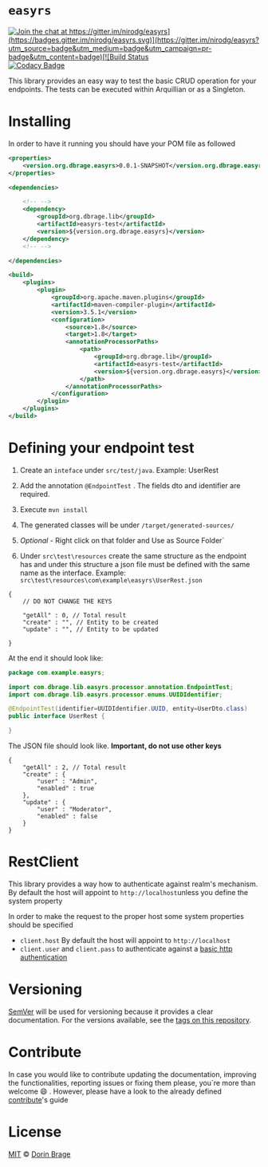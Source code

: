 # `easyrs`

[![Join the chat at https://gitter.im/nirodg/easyrs](https://badges.gitter.im/nirodg/easyrs.svg)](https://gitter.im/nirodg/easyrs?utm_source=badge&utm_medium=badge&utm_campaign=pr-badge&utm_content=badge)[![Build Status](https://travis-ci.org/nirodg/easyrs.svg?branch=master)](https://travis-ci.org/nirodg/easyrs)[![Codacy Badge](https://api.codacy.com/project/badge/Grade/ab49fb3cf47744d28b95154f8cf18e14)](https://www.codacy.com/app/nirodg/easyrs?utm_source=github.com&amp;utm_medium=referral&amp;utm_content=nirodg/easyrs&amp;utm_campaign=Badge_Grade)

This library provides an easy way to test the basic CRUD operation for your endpoints. The tests can be executed within Arquillian or as a Singleton.

# Installing

In order to have it running you should have your POM file as followed

```xml
<properties>
    <version.org.dbrage.easyrs>0.0.1-SNAPSHOT</version.org.dbrage.easyrs>
</properties>

<dependencies>

    <!-- -->
    <dependency>
        <groupId>org.dbrage.lib</groupId>
        <artifactId>easyrs-test</artifactId>
        <version>${version.org.dbrage.easyrs}</version>
    </dependency>
    <!-- -->

</dependencies>

<build>
    <plugins>
        <plugin>
            <groupId>org.apache.maven.plugins</groupId>
            <artifactId>maven-compiler-plugin</artifactId>
            <version>3.5.1</version>
            <configuration>
                <source>1.8</source>
                <target>1.8</target>
                <annotationProcessorPaths>
                    <path>
                        <groupId>org.dbrage.lib</groupId>
                        <artifactId>easyrs-test</artifactId>
                        <version>${version.org.dbrage.easyrs}</version>
                    </path>
                </annotationProcessorPaths>
            </configuration>
        </plugin>
    </plugins>
</build>
```

# Defining your endpoint test

1. Create an `inteface` under `src/test/java`. Example: UserRest

2. Add the annotation `@EndpointTest` . The fields dto and identifier are required.

3. Execute `mvn install`

4. The generated classes will be under `/target/generated-sources/`

5. _Optional_ - Right click on that folder and Use as Source Folder\`

6. Under `src\test\resources`  create the same structure as the endpoint has and under this structure a json file must be defined with the same name as the interface. Example: `src\test\resources\com\example\easyrs\UserRest.json`

```
{ 	
	// DO NOT CHANGE THE KEYS
	
	"getAll" : 0, // Total result
	"create" : "", // Entity to be created
	"update" : "", // Entity to be updated
	
}
```

At the end it should look like:

```java
package com.example.easyrs;

import com.dbrage.lib.easyrs.processor.annotation.EndpointTest;
import com.dbrage.lib.easyrs.processor.enums.UUIDIdentifier;

@EndpointTest(identifier=UUIDIdentifier.UUID, entity=UserDto.class)
public interface UserRest {

}
```

The JSON file should look like. **Important, do not use other keys**

```
{
	"getAll" : 2, // Total result
	"create" : {
		"user" : "Admin",
		"enabled" : true
	},
	"update" : {
		"user" : "Moderator",
		"enabled" : false
	}
}
```

# RestClient

This library provides a way how to authenticate against realm's mechanism. By default the host will appoint to `http://localhost`unless you define the system property

In order to make the request to the proper host some system properties should be specified

* `client.host` By default the host will appoint to `http://localhost`
* `client.user` and `client.pass` to authenticate against a [basic http authentication](https://tools.ietf.org/html/rfc2617#page-3) 

# Versioning

[SemVer](http://semver.org/) will be used for versioning because it provides a clear documentation. For the versions available, see the [tags on this repository](https://github.com/nirodg/easyrs/releases).

# Contribute

In case you would like to contribute updating the documentation, improving the functionalities, reporting issues or fixing them please, you\`re more than welcome 😄 . However, please have a look to the already defined [contribute](/docs/CONTRIBUTING.md)'s guide

# License

[MIT](http://showalicense.com/?year=2017&fullname=Dorin%20Gheorghe%20Brage#license-mit) © [Dorin Brage](https://github.com/nirodg/)

